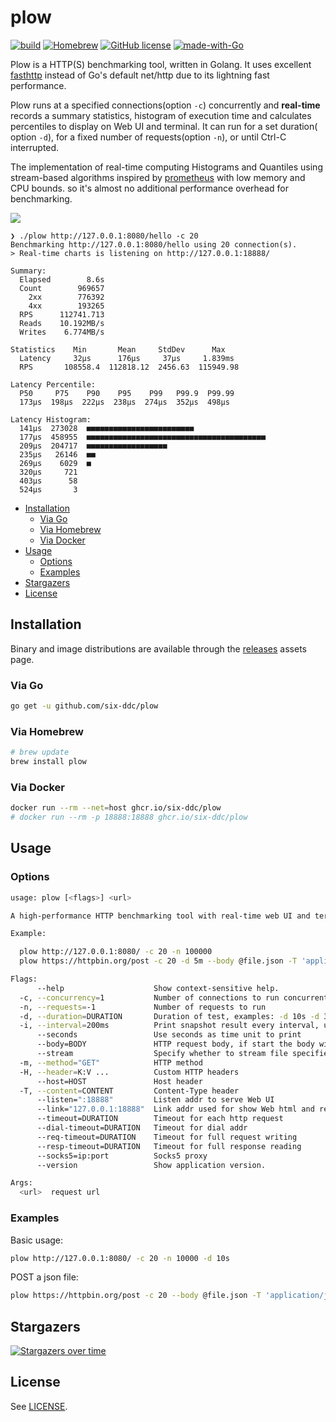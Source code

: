 # plow <!-- omit in toc -->

[![build](https://github.com/six-ddc/plow/actions/workflows/release.yml/badge.svg)](https://github.com/six-ddc/plow/actions/workflows/release.yml)
[![Homebrew](https://img.shields.io/badge/dynamic/json.svg?url=https://formulae.brew.sh/api/formula/plow.json&query=$.versions.stable&label=homebrew)](https://formulae.brew.sh/formula/plow)
[![GitHub license](https://img.shields.io/github/license/six-ddc/plow.svg)](https://github.com/six-ddc/plow/blob/main/LICENSE)
[![made-with-Go](https://img.shields.io/badge/Made%20with-Go-1f425f.svg)](http://golang.org)

Plow is a HTTP(S) benchmarking tool, written in Golang. It uses
excellent [fasthttp](https://github.com/valyala/fasthttp#http-client-comparison-with-nethttp) instead of Go's default
net/http due to its lightning fast performance.

Plow runs at a specified connections(option `-c`) concurrently and **real-time** records a summary statistics, histogram
of execution time and calculates percentiles to display on Web UI and terminal. It can run for a set duration(
option `-d`), for a fixed number of requests(option `-n`), or until Ctrl-C interrupted.

The implementation of real-time computing Histograms and Quantiles using stream-based algorithms inspired
by [prometheus](https://github.com/prometheus/client_golang) with low memory and CPU bounds. so it's almost no
additional performance overhead for benchmarking.

![](https://github.com/six-ddc/plow/blob/main/demo.gif?raw=true)

```text
❯ ./plow http://127.0.0.1:8080/hello -c 20
Benchmarking http://127.0.0.1:8080/hello using 20 connection(s).
> Real-time charts is listening on http://127.0.0.1:18888/

Summary:
  Elapsed        8.6s
  Count        969657
    2xx        776392
    4xx        193265
  RPS      112741.713
  Reads    10.192MB/s
  Writes    6.774MB/s

Statistics    Min       Mean     StdDev      Max
  Latency     32µs      176µs     37µs     1.839ms
  RPS       108558.4  112818.12  2456.63  115949.98

Latency Percentile:
  P50     P75    P90    P95    P99   P99.9  P99.99
  173µs  198µs  222µs  238µs  274µs  352µs  498µs

Latency Histogram:
  141µs  273028  ■■■■■■■■■■■■■■■■■■■■■■■■
  177µs  458955  ■■■■■■■■■■■■■■■■■■■■■■■■■■■■■■■■■■■■■■■■
  209µs  204717  ■■■■■■■■■■■■■■■■■■
  235µs   26146  ■■
  269µs    6029  ■
  320µs     721
  403µs      58
  524µs       3
```

- [Installation](#installation)
    - [Via Go](#via-go)
    - [Via Homebrew](#via-homebrew)
    - [Via Docker](#via-docker)
- [Usage](#usage)
    - [Options](#options)
    - [Examples](#examples)
- [Stargazers](#Stargazers)
- [License](#license)

## Installation

Binary and image distributions are available through the [releases](https://github.com/six-ddc/plow/releases)
assets page.

### Via Go

```bash
go get -u github.com/six-ddc/plow
```

### Via Homebrew

```sh
# brew update
brew install plow
```

### Via Docker

```bash
docker run --rm --net=host ghcr.io/six-ddc/plow
# docker run --rm -p 18888:18888 ghcr.io/six-ddc/plow
```

## Usage

### Options

```bash
usage: plow [<flags>] <url>

A high-performance HTTP benchmarking tool with real-time web UI and terminal displaying

Example:

  plow http://127.0.0.1:8080/ -c 20 -n 100000
  plow https://httpbin.org/post -c 20 -d 5m --body @file.json -T 'application/json' -m POST

Flags:
      --help                    Show context-sensitive help.
  -c, --concurrency=1           Number of connections to run concurrently
  -n, --requests=-1             Number of requests to run
  -d, --duration=DURATION       Duration of test, examples: -d 10s -d 3m
  -i, --interval=200ms          Print snapshot result every interval, use 0 to print once at the end
      --seconds                 Use seconds as time unit to print
      --body=BODY               HTTP request body, if start the body with @, the rest should be a filename to read
      --stream                  Specify whether to stream file specified by '--body @file' using chunked encoding or to read into memory
  -m, --method="GET"            HTTP method
  -H, --header=K:V ...          Custom HTTP headers
      --host=HOST               Host header
  -T, --content=CONTENT         Content-Type header
      --listen=":18888"         Listen addr to serve Web UI
      --link="127.0.0.1:18888"  Link addr used for show Web html and request backend server
      --timeout=DURATION        Timeout for each http request
      --dial-timeout=DURATION   Timeout for dial addr
      --req-timeout=DURATION    Timeout for full request writing
      --resp-timeout=DURATION   Timeout for full response reading
      --socks5=ip:port          Socks5 proxy
      --version                 Show application version.

Args:
  <url>  request url
```

### Examples

Basic usage:

```bash
plow http://127.0.0.1:8080/ -c 20 -n 10000 -d 10s
```

POST a json file:

```bash
plow https://httpbin.org/post -c 20 --body @file.json -T 'application/json' -m POST
```

## Stargazers

[![Stargazers over time](https://starchart.cc/six-ddc/plow.svg)](https://starchart.cc/six-ddc/plow)

## License

See [LICENSE](https://github.com/six-ddc/plow/blob/master/LICENSE).
